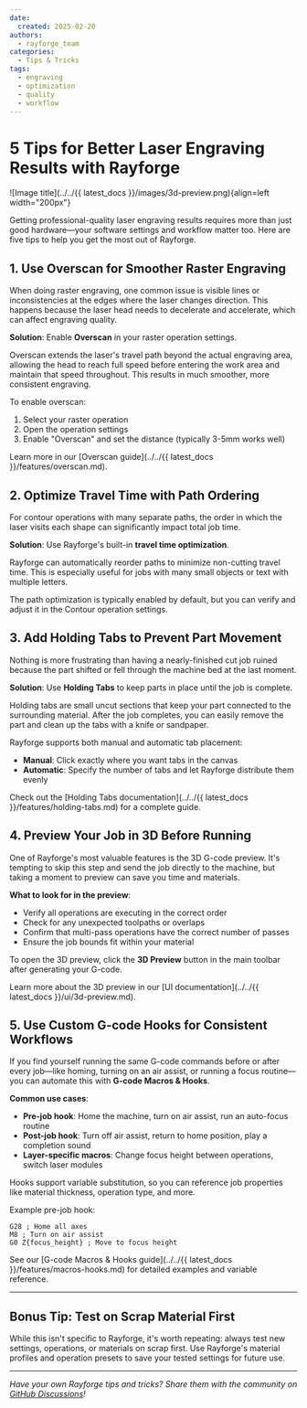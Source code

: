 ```yaml
---
date:
  created: 2025-02-20
authors:
  - rayforge_team
categories:
  - Tips & Tricks
tags:
  - engraving
  - optimization
  - quality
  - workflow
---
```


# 5 Tips for Better Laser Engraving Results with Rayforge

![Image title](../../{{ latest_docs }}/images/3d-preview.png){align=left width="200px"}

Getting professional-quality laser engraving results requires more than just good hardware—your software settings and workflow matter too. Here are five tips to help you get the most out of Rayforge.

<!-- more -->

## 1. Use Overscan for Smoother Raster Engraving

When doing raster engraving, one common issue is visible lines or inconsistencies at the edges where the laser changes direction. This happens because the laser head needs to decelerate and accelerate, which can affect engraving quality.

**Solution**: Enable **Overscan** in your raster operation settings.

Overscan extends the laser's travel path beyond the actual engraving area, allowing the head to reach full speed before entering the work area and maintain that speed throughout. This results in much smoother, more consistent engraving.

<!-- ![Overscan diagram](../../assets/overscan-example.png) -->

To enable overscan:

1. Select your raster operation
2. Open the operation settings
3. Enable "Overscan" and set the distance (typically 3-5mm works well)

Learn more in our [Overscan guide](../../{{ latest_docs }}/features/overscan.md).

## 2. Optimize Travel Time with Path Ordering

For contour operations with many separate paths, the order in which the laser visits each shape can significantly impact total job time.

**Solution**: Use Rayforge's built-in **travel time optimization**.

Rayforge can automatically reorder paths to minimize non-cutting travel time. This is especially useful for jobs with many small objects or text with multiple letters.

The path optimization is typically enabled by default, but you can verify and adjust it in the Contour operation settings.

## 3. Add Holding Tabs to Prevent Part Movement

Nothing is more frustrating than having a nearly-finished cut job ruined because the part shifted or fell through the machine bed at the last moment.

**Solution**: Use **Holding Tabs** to keep parts in place until the job is complete.

Holding tabs are small uncut sections that keep your part connected to the surrounding material. After the job completes, you can easily remove the part and clean up the tabs with a knife or sandpaper.

Rayforge supports both manual and automatic tab placement:

- **Manual**: Click exactly where you want tabs in the canvas
- **Automatic**: Specify the number of tabs and let Rayforge distribute them evenly

Check out the [Holding Tabs documentation](../../{{ latest_docs }}/features/holding-tabs.md) for a complete guide.

## 4. Preview Your Job in 3D Before Running

One of Rayforge's most valuable features is the 3D G-code preview. It's tempting to skip this step and send the job directly to the machine, but taking a moment to preview can save you time and materials.

**What to look for in the preview**:

- Verify all operations are executing in the correct order
- Check for any unexpected toolpaths or overlaps
- Confirm that multi-pass operations have the correct number of passes
- Ensure the job bounds fit within your material

To open the 3D preview, click the **3D Preview** button in the main toolbar after generating your G-code.

Learn more about the 3D preview in our [UI documentation](../../{{ latest_docs }}/ui/3d-preview.md).

## 5. Use Custom G-code Hooks for Consistent Workflows

If you find yourself running the same G-code commands before or after every job—like homing, turning on an air assist, or running a focus routine—you can automate this with **G-code Macros & Hooks**.

**Common use cases**:

- **Pre-job hook**: Home the machine, turn on air assist, run an auto-focus routine
- **Post-job hook**: Turn off air assist, return to home position, play a completion sound
- **Layer-specific macros**: Change focus height between operations, switch laser modules

Hooks support variable substitution, so you can reference job properties like material thickness, operation type, and more.

Example pre-job hook:

```gcode
G28 ; Home all axes
M8 ; Turn on air assist
G0 Z{focus_height} ; Move to focus height
```

See our [G-code Macros & Hooks guide](../../{{ latest_docs }}/features/macros-hooks.md) for detailed examples and variable reference.

---

## Bonus Tip: Test on Scrap Material First

While this isn't specific to Rayforge, it's worth repeating: always test new settings, operations, or materials on scrap first. Use Rayforge's material profiles and operation presets to save your tested settings for future use.

---

_Have your own Rayforge tips and tricks? Share them with the community on [GitHub Discussions](https://github.com/barebaric/rayforge/discussions)!_
